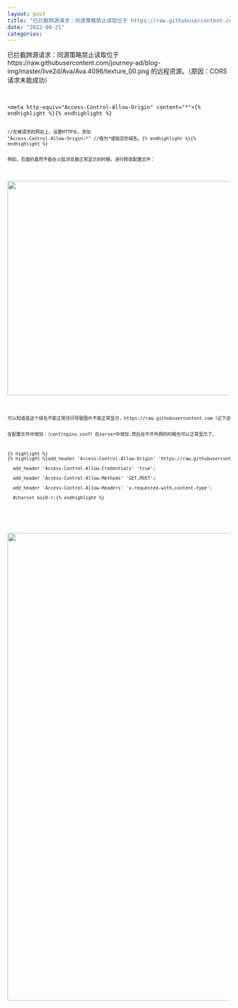 ```yaml
---
layout: post
title: "已拦截跨源请求：同源策略禁止读取位于 https://raw.githubusercontent.com/journey-ad/blog-img/master/live2d/Ava/Ava.4096/texture_00.png 的远程资源。（原因：CORS 请求未能成功）"
date: "2022-08-21"
categories: 
---
```

<p>已拦截跨源请求：同源策略禁止读取位于 https://raw.githubusercontent.com/journey-ad/blog-img/master/live2d/Ava/Ava.4096/texture_00.png 的远程资源。（原因：CORS 请求未能成功）</p>

<p>&nbsp;</p>

<pre class="prettyprint">
<span><code class="hljs lasso"><span class="hljs-subst">&lt;</span>meta http<span class="hljs-attribute">-equiv</span><span class="hljs-subst">=</span><span class="hljs-string">&quot;Access-Control-Allow-Origin&quot;</span> content<span class="hljs-subst">=</span><span class="hljs-string">&quot;*&quot;</span><span class="hljs-subst">&gt;</span>{% endhighlight %}</span>{% endhighlight %}

<pre class="prettyprint">
<span><code class="hljs cs"><span class="hljs-comment">//在被请求的网站上，设置HTTP头，添加</span>
<span class="hljs-string">&quot;Access-Control-Allow-Origin:*&quot;</span> <span class="hljs-comment">//值为*或指定的域名。</span>{% endhighlight %}</span>{% endhighlight %}

<p>例如，页面的嘉然不能在火狐浏览器正常显示的时候，进行修改配置文件：</p>

<p><img height="483" src="/uploads/ckeditor/pictures/312/image-20220822141336-1.png" width="850" /></p>

<pre id="line1">
<span class="comment">可以知道是这个域名不能正常访问导致图片不能正常显示，https://raw.githubusercontent.com（记下这个域名）</span>{% endhighlight %}

<p><span class="comment">在配置文件中增加：（conf/nginx.conf）在server中增加.然后在不开外网的时候也可以正常显示了。</span></p>

{% highlight %}
{% highlight %}add_header &#39;Access-Control-Allow-Origin&#39; &#39;https://raw.githubusercontent.com&#39;;

&nbsp; add_header &#39;Access-Control-Allow-Credentials&#39; &#39;true&#39;;

&nbsp; add_header &#39;Access-Control-Allow-Methods&#39; &#39;GET,POST&#39;;

&nbsp; add_header &#39;Access-Control-Allow-Headers&#39; &#39;x-requested-with,content-type&#39;;

&nbsp; #charset koi8-r;{% endhighlight %}

<p>&nbsp;</p>

<p><img height="1053" src="/uploads/ckeditor/pictures/313/image-20220822141515-2.png" width="924" /></p>

<p>&nbsp;</p>


